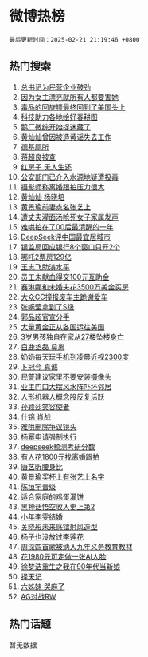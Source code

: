 # 微博热榜

`最后更新时间：2025-02-21 21:19:46 +0800`

## 热门搜索

1. [总书记为民营企业鼓劲](https://m.weibo.cn/search?containerid=100103type%3D1%26t%3D10%26q%3D%23%E6%80%BB%E4%B9%A6%E8%AE%B0%E4%B8%BA%E6%B0%91%E8%90%A5%E4%BC%81%E4%B8%9A%E9%BC%93%E5%8A%B2%23&stream_entry_id=51&isnewpage=1&extparam=seat%3D1%26pos%3D0%26dgr%3D0%26cate%3D10103%26q%3D%2523%25E6%2580%25BB%25E4%25B9%25A6%25E8%25AE%25B0%25E4%25B8%25BA%25E6%25B0%2591%25E8%2590%25A5%25E4%25BC%2581%25E4%25B8%259A%25E9%25BC%2593%25E5%258A%25B2%2523%26c_type%3D51%26filter_type%3Drealtimehot%26stream_entry_id%3D51%26display_time%3D1740143984%26pre_seqid%3D1740143984756088664115)
1. [因为女主漂亮就所有人都要害她](https://m.weibo.cn/search?containerid=100103type%3D1%26t%3D10%26q%3D%E5%9B%A0%E4%B8%BA%E5%A5%B3%E4%B8%BB%E6%BC%82%E4%BA%AE%E5%B0%B1%E6%89%80%E6%9C%89%E4%BA%BA%E9%83%BD%E8%A6%81%E5%AE%B3%E5%A5%B9&stream_entry_id=31&isnewpage=1&extparam=seat%3D1%26pos%3D0%26realpos%3D1%26lcate%3D5001%26band_rank%3D1%26stream_entry_id%3D31%26q%3D%25E5%259B%25A0%25E4%25B8%25BA%25E5%25A5%25B3%25E4%25B8%25BB%25E6%25BC%2582%25E4%25BA%25AE%25E5%25B0%25B1%25E6%2589%2580%25E6%259C%2589%25E4%25BA%25BA%25E9%2583%25BD%25E8%25A6%2581%25E5%25AE%25B3%25E5%25A5%25B9%26dgr%3D0%26cate%3D5001%26c_type%3D31%26filter_type%3Drealtimehot%26flag%3D1%26display_time%3D1740143984%26pre_seqid%3D1740143984756088664115)
1. [毒品的回旋镖最终回到了美国头上](https://m.weibo.cn/search?containerid=100103type%3D1%26t%3D10%26q%3D%23%E6%AF%92%E5%93%81%E7%9A%84%E5%9B%9E%E6%97%8B%E9%95%96%E6%9C%80%E7%BB%88%E5%9B%9E%E5%88%B0%E4%BA%86%E7%BE%8E%E5%9B%BD%E5%A4%B4%E4%B8%8A%23&stream_entry_id=31&isnewpage=1&extparam=seat%3D1%26pos%3D1%26realpos%3D2%26lcate%3D5001%26band_rank%3D2%26stream_entry_id%3D31%26q%3D%2523%25E6%25AF%2592%25E5%2593%2581%25E7%259A%2584%25E5%259B%259E%25E6%2597%258B%25E9%2595%2596%25E6%259C%2580%25E7%25BB%2588%25E5%259B%259E%25E5%2588%25B0%25E4%25BA%2586%25E7%25BE%258E%25E5%259B%25BD%25E5%25A4%25B4%25E4%25B8%258A%2523%26dgr%3D0%26cate%3D5001%26c_type%3D31%26filter_type%3Drealtimehot%26flag%3D1%26display_time%3D1740143984%26pre_seqid%3D1740143984756088664115)
1. [科技助力各地绘好春耕图](https://m.weibo.cn/search?containerid=100103type%3D1%26t%3D10%26q%3D%23%E7%A7%91%E6%8A%80%E5%8A%A9%E5%8A%9B%E5%90%84%E5%9C%B0%E7%BB%98%E5%A5%BD%E6%98%A5%E8%80%95%E5%9B%BE%23&stream_entry_id=31&isnewpage=1&extparam=seat%3D1%26pos%3D2%26realpos%3D3%26lcate%3D5001%26band_rank%3D3%26stream_entry_id%3D31%26q%3D%2523%25E7%25A7%2591%25E6%258A%2580%25E5%258A%25A9%25E5%258A%259B%25E5%2590%2584%25E5%259C%25B0%25E7%25BB%2598%25E5%25A5%25BD%25E6%2598%25A5%25E8%2580%2595%25E5%259B%25BE%2523%26dgr%3D0%26cate%3D5001%26c_type%3D31%26filter_type%3Drealtimehot%26flag%3D0%26display_time%3D1740143984%26pre_seqid%3D1740143984756088664115)
1. [鹅厂微综开始捉迷藏了](https://m.weibo.cn/search?containerid=100103type%3D1%26t%3D10%26q%3D%23%E9%B9%85%E5%8E%82%E5%BE%AE%E7%BB%BC%E5%BC%80%E5%A7%8B%E6%8D%89%E8%BF%B7%E8%97%8F%E4%BA%86%23&stream_entry_id=31&isnewpage=1&extparam=seat%3D1%26pos%3D3%26cate%3D5001%26band_rank%3D4%26stream_entry_id%3D31%26q%3D%2523%25E9%25B9%2585%25E5%258E%2582%25E5%25BE%25AE%25E7%25BB%25BC%25E5%25BC%2580%25E5%25A7%258B%25E6%258D%2589%25E8%25BF%25B7%25E8%2597%258F%25E4%25BA%2586%2523%26dgr%3D0%26is_ad_pos%3D1%26adid%3D276499%26c_type%3D31%26filter_type%3Drealtimehot%26lcate%3D5001%26display_time%3D1740143984%26pre_seqid%3D1740143984756088664115)
1. [黄灿灿曾因被造黄谣失去工作](https://m.weibo.cn/search?containerid=100103type%3D1%26t%3D10%26q%3D%E9%BB%84%E7%81%BF%E7%81%BF%E6%9B%BE%E5%9B%A0%E8%A2%AB%E9%80%A0%E9%BB%84%E8%B0%A3%E5%A4%B1%E5%8E%BB%E5%B7%A5%E4%BD%9C&stream_entry_id=31&isnewpage=1&extparam=seat%3D1%26pos%3D4%26realpos%3D4%26lcate%3D5001%26band_rank%3D4%26stream_entry_id%3D31%26q%3D%25E9%25BB%2584%25E7%2581%25BF%25E7%2581%25BF%25E6%259B%25BE%25E5%259B%25A0%25E8%25A2%25AB%25E9%2580%25A0%25E9%25BB%2584%25E8%25B0%25A3%25E5%25A4%25B1%25E5%258E%25BB%25E5%25B7%25A5%25E4%25BD%259C%26dgr%3D0%26cate%3D5001%26c_type%3D31%26filter_type%3Drealtimehot%26flag%3D1%26display_time%3D1740143984%26pre_seqid%3D1740143984756088664115)
1. [德基厕所](https://m.weibo.cn/search?containerid=100103type%3D1%26t%3D10%26q%3D%E5%BE%B7%E5%9F%BA%E5%8E%95%E6%89%80&stream_entry_id=31&isnewpage=1&extparam=seat%3D1%26pos%3D5%26realpos%3D5%26lcate%3D5001%26band_rank%3D5%26stream_entry_id%3D31%26q%3D%25E5%25BE%25B7%25E5%259F%25BA%25E5%258E%2595%25E6%2589%2580%26dgr%3D0%26cate%3D5001%26c_type%3D31%26filter_type%3Drealtimehot%26flag%3D1%26display_time%3D1740143984%26pre_seqid%3D1740143984756088664115)
1. [蒋超良被查](https://m.weibo.cn/search?containerid=100103type%3D1%26t%3D10%26q%3D%23%E8%92%8B%E8%B6%85%E8%89%AF%E8%A2%AB%E6%9F%A5%23&stream_entry_id=31&isnewpage=1&extparam=seat%3D1%26pos%3D6%26realpos%3D6%26lcate%3D5001%26band_rank%3D6%26stream_entry_id%3D31%26q%3D%2523%25E8%2592%258B%25E8%25B6%2585%25E8%2589%25AF%25E8%25A2%25AB%25E6%259F%25A5%2523%26dgr%3D0%26cate%3D5001%26c_type%3D31%26filter_type%3Drealtimehot%26flag%3D1%26display_time%3D1740143984%26pre_seqid%3D1740143984756088664115)
1. [红房子 无人生还](https://m.weibo.cn/search?containerid=100103type%3D1%26t%3D10%26q%3D%E7%BA%A2%E6%88%BF%E5%AD%90+%E6%97%A0%E4%BA%BA%E7%94%9F%E8%BF%98&stream_entry_id=31&isnewpage=1&extparam=seat%3D1%26pos%3D7%26realpos%3D7%26lcate%3D5001%26band_rank%3D7%26stream_entry_id%3D31%26q%3D%25E7%25BA%25A2%25E6%2588%25BF%25E5%25AD%2590%2520%25E6%2597%25A0%25E4%25BA%25BA%25E7%2594%259F%25E8%25BF%2598%26dgr%3D0%26cate%3D5001%26c_type%3D31%26filter_type%3Drealtimehot%26flag%3D1%26display_time%3D1740143984%26pre_seqid%3D1740143984756088664115)
1. [公安部门已介入水源地疑遭投毒](https://m.weibo.cn/search?containerid=100103type%3D1%26t%3D10%26q%3D%23%E5%85%AC%E5%AE%89%E9%83%A8%E9%97%A8%E5%B7%B2%E4%BB%8B%E5%85%A5%E6%B0%B4%E6%BA%90%E5%9C%B0%E7%96%91%E9%81%AD%E6%8A%95%E6%AF%92%23&stream_entry_id=31&isnewpage=1&extparam=seat%3D1%26pos%3D8%26realpos%3D8%26lcate%3D5001%26band_rank%3D8%26stream_entry_id%3D31%26q%3D%2523%25E5%2585%25AC%25E5%25AE%2589%25E9%2583%25A8%25E9%2597%25A8%25E5%25B7%25B2%25E4%25BB%258B%25E5%2585%25A5%25E6%25B0%25B4%25E6%25BA%2590%25E5%259C%25B0%25E7%2596%2591%25E9%2581%25AD%25E6%258A%2595%25E6%25AF%2592%2523%26dgr%3D0%26cate%3D5001%26c_type%3D31%26filter_type%3Drealtimehot%26flag%3D0%26display_time%3D1740143984%26pre_seqid%3D1740143984756088664115)
1. [摄影师称离婚跟拍压力很大](https://m.weibo.cn/search?containerid=100103type%3D1%26t%3D10%26q%3D%23%E6%91%84%E5%BD%B1%E5%B8%88%E7%A7%B0%E7%A6%BB%E5%A9%9A%E8%B7%9F%E6%8B%8D%E5%8E%8B%E5%8A%9B%E5%BE%88%E5%A4%A7%23&stream_entry_id=31&isnewpage=1&extparam=seat%3D1%26pos%3D9%26realpos%3D9%26lcate%3D5001%26band_rank%3D9%26stream_entry_id%3D31%26q%3D%2523%25E6%2591%2584%25E5%25BD%25B1%25E5%25B8%2588%25E7%25A7%25B0%25E7%25A6%25BB%25E5%25A9%259A%25E8%25B7%259F%25E6%258B%258D%25E5%258E%258B%25E5%258A%259B%25E5%25BE%2588%25E5%25A4%25A7%2523%26dgr%3D0%26cate%3D5001%26c_type%3D31%26filter_type%3Drealtimehot%26flag%3D1%26display_time%3D1740143984%26pre_seqid%3D1740143984756088664115)
1. [黄灿灿 杨晓培](https://m.weibo.cn/search?containerid=100103type%3D1%26t%3D10%26q%3D%E9%BB%84%E7%81%BF%E7%81%BF+%E6%9D%A8%E6%99%93%E5%9F%B9&stream_entry_id=31&isnewpage=1&extparam=seat%3D1%26pos%3D10%26realpos%3D10%26lcate%3D5001%26band_rank%3D10%26stream_entry_id%3D31%26q%3D%25E9%25BB%2584%25E7%2581%25BF%25E7%2581%25BF%2520%25E6%259D%25A8%25E6%2599%2593%25E5%259F%25B9%26dgr%3D0%26cate%3D5001%26c_type%3D31%26filter_type%3Drealtimehot%26flag%3D1%26display_time%3D1740143984%26pre_seqid%3D1740143984756088664115)
1. [黄景瑜前妻点名张艺上](https://m.weibo.cn/search?containerid=100103type%3D1%26t%3D10%26q%3D%23%E9%BB%84%E6%99%AF%E7%91%9C%E5%89%8D%E5%A6%BB%E7%82%B9%E5%90%8D%E5%BC%A0%E8%89%BA%E4%B8%8A%23&stream_entry_id=31&isnewpage=1&extparam=seat%3D1%26pos%3D11%26realpos%3D11%26lcate%3D5001%26band_rank%3D11%26stream_entry_id%3D31%26q%3D%2523%25E9%25BB%2584%25E6%2599%25AF%25E7%2591%259C%25E5%2589%258D%25E5%25A6%25BB%25E7%2582%25B9%25E5%2590%258D%25E5%25BC%25A0%25E8%2589%25BA%25E4%25B8%258A%2523%26dgr%3D0%26cate%3D5001%26c_type%3D31%26filter_type%3Drealtimehot%26flag%3D2%26display_time%3D1740143984%26pre_seqid%3D1740143984756088664115)
1. [遭丈夫灌面汤呛死女子家属发声](https://m.weibo.cn/search?containerid=100103type%3D1%26t%3D10%26q%3D%23%E9%81%AD%E4%B8%88%E5%A4%AB%E7%81%8C%E9%9D%A2%E6%B1%A4%E5%91%9B%E6%AD%BB%E5%A5%B3%E5%AD%90%E5%AE%B6%E5%B1%9E%E5%8F%91%E5%A3%B0%23&stream_entry_id=31&isnewpage=1&extparam=seat%3D1%26pos%3D12%26realpos%3D12%26lcate%3D5001%26band_rank%3D12%26stream_entry_id%3D31%26q%3D%2523%25E9%2581%25AD%25E4%25B8%2588%25E5%25A4%25AB%25E7%2581%258C%25E9%259D%25A2%25E6%25B1%25A4%25E5%2591%259B%25E6%25AD%25BB%25E5%25A5%25B3%25E5%25AD%2590%25E5%25AE%25B6%25E5%25B1%259E%25E5%258F%2591%25E5%25A3%25B0%2523%26dgr%3D0%26cate%3D5001%26c_type%3D31%26filter_type%3Drealtimehot%26flag%3D1%26display_time%3D1740143984%26pre_seqid%3D1740143984756088664115)
1. [难哄拍在了00后最清醒的一年](https://m.weibo.cn/search?containerid=100103type%3D1%26t%3D10%26q%3D%E9%9A%BE%E5%93%84%E6%8B%8D%E5%9C%A8%E4%BA%8600%E5%90%8E%E6%9C%80%E6%B8%85%E9%86%92%E7%9A%84%E4%B8%80%E5%B9%B4&stream_entry_id=31&isnewpage=1&extparam=seat%3D1%26pos%3D13%26realpos%3D13%26lcate%3D5001%26band_rank%3D13%26stream_entry_id%3D31%26q%3D%25E9%259A%25BE%25E5%2593%2584%25E6%258B%258D%25E5%259C%25A8%25E4%25BA%258600%25E5%2590%258E%25E6%259C%2580%25E6%25B8%2585%25E9%2586%2592%25E7%259A%2584%25E4%25B8%2580%25E5%25B9%25B4%26dgr%3D0%26cate%3D5001%26c_type%3D31%26filter_type%3Drealtimehot%26flag%3D2%26display_time%3D1740143984%26pre_seqid%3D1740143984756088664115)
1. [DeepSeek评中国最宜居城市](https://m.weibo.cn/search?containerid=100103type%3D1%26t%3D10%26q%3D%23DeepSeek%E8%AF%84%E4%B8%AD%E5%9B%BD%E6%9C%80%E5%AE%9C%E5%B1%85%E5%9F%8E%E5%B8%82%23&stream_entry_id=31&isnewpage=1&extparam=seat%3D1%26pos%3D14%26realpos%3D14%26lcate%3D5001%26band_rank%3D14%26stream_entry_id%3D31%26q%3D%2523DeepSeek%25E8%25AF%2584%25E4%25B8%25AD%25E5%259B%25BD%25E6%259C%2580%25E5%25AE%259C%25E5%25B1%2585%25E5%259F%258E%25E5%25B8%2582%2523%26dgr%3D0%26cate%3D5001%26c_type%3D31%26filter_type%3Drealtimehot%26flag%3D0%26display_time%3D1740143984%26pre_seqid%3D1740143984756088664115)
1. [银监局回应银行8个窗口只开2个](https://m.weibo.cn/search?containerid=100103type%3D1%26t%3D10%26q%3D%23%E9%93%B6%E7%9B%91%E5%B1%80%E5%9B%9E%E5%BA%94%E9%93%B6%E8%A1%8C8%E4%B8%AA%E7%AA%97%E5%8F%A3%E5%8F%AA%E5%BC%802%E4%B8%AA%23&stream_entry_id=31&isnewpage=1&extparam=seat%3D1%26pos%3D15%26realpos%3D15%26lcate%3D5001%26band_rank%3D15%26stream_entry_id%3D31%26q%3D%2523%25E9%2593%25B6%25E7%259B%2591%25E5%25B1%2580%25E5%259B%259E%25E5%25BA%2594%25E9%2593%25B6%25E8%25A1%258C8%25E4%25B8%25AA%25E7%25AA%2597%25E5%258F%25A3%25E5%258F%25AA%25E5%25BC%25802%25E4%25B8%25AA%2523%26dgr%3D0%26cate%3D5001%26c_type%3D31%26filter_type%3Drealtimehot%26flag%3D1%26display_time%3D1740143984%26pre_seqid%3D1740143984756088664115)
1. [哪吒2票房129亿](https://m.weibo.cn/search?containerid=100103type%3D1%26t%3D10%26q%3D%23%E5%93%AA%E5%90%922%E7%A5%A8%E6%88%BF129%E4%BA%BF%23&stream_entry_id=31&isnewpage=1&extparam=seat%3D1%26pos%3D16%26realpos%3D16%26lcate%3D5001%26band_rank%3D16%26stream_entry_id%3D31%26q%3D%2523%25E5%2593%25AA%25E5%2590%25922%25E7%25A5%25A8%25E6%2588%25BF129%25E4%25BA%25BF%2523%26dgr%3D0%26cate%3D5001%26c_type%3D31%26filter_type%3Drealtimehot%26flag%3D0%26display_time%3D1740143984%26pre_seqid%3D1740143984756088664115)
1. [王志飞助演水平](https://m.weibo.cn/search?containerid=100103type%3D1%26t%3D10%26q%3D%E7%8E%8B%E5%BF%97%E9%A3%9E%E5%8A%A9%E6%BC%94%E6%B0%B4%E5%B9%B3&stream_entry_id=31&isnewpage=1&extparam=seat%3D1%26pos%3D17%26realpos%3D17%26lcate%3D5001%26band_rank%3D17%26stream_entry_id%3D31%26q%3D%25E7%258E%258B%25E5%25BF%2597%25E9%25A3%259E%25E5%258A%25A9%25E6%25BC%2594%25E6%25B0%25B4%25E5%25B9%25B3%26dgr%3D0%26cate%3D5001%26c_type%3D31%26filter_type%3Drealtimehot%26flag%3D1%26display_time%3D1740143984%26pre_seqid%3D1740143984756088664115)
1. [员工未献血得交100元互助金](https://m.weibo.cn/search?containerid=100103type%3D1%26t%3D10%26q%3D%23%E5%91%98%E5%B7%A5%E6%9C%AA%E7%8C%AE%E8%A1%80%E5%BE%97%E4%BA%A4100%E5%85%83%E4%BA%92%E5%8A%A9%E9%87%91%23&stream_entry_id=31&isnewpage=1&extparam=seat%3D1%26pos%3D18%26realpos%3D18%26lcate%3D5001%26band_rank%3D18%26stream_entry_id%3D31%26q%3D%2523%25E5%2591%2598%25E5%25B7%25A5%25E6%259C%25AA%25E7%258C%25AE%25E8%25A1%2580%25E5%25BE%2597%25E4%25BA%25A4100%25E5%2585%2583%25E4%25BA%2592%25E5%258A%25A9%25E9%2587%2591%2523%26dgr%3D0%26cate%3D5001%26c_type%3D31%26filter_type%3Drealtimehot%26flag%3D1%26display_time%3D1740143984%26pre_seqid%3D1740143984756088664115)
1. [赛琳娜和未婚夫花3500万美金买房](https://m.weibo.cn/search?containerid=100103type%3D1%26t%3D10%26q%3D%23%E8%B5%9B%E7%90%B3%E5%A8%9C%E5%92%8C%E6%9C%AA%E5%A9%9A%E5%A4%AB%E8%8A%B13500%E4%B8%87%E7%BE%8E%E9%87%91%E4%B9%B0%E6%88%BF%23&stream_entry_id=31&isnewpage=1&extparam=seat%3D1%26pos%3D19%26realpos%3D19%26lcate%3D5001%26band_rank%3D19%26stream_entry_id%3D31%26q%3D%2523%25E8%25B5%259B%25E7%2590%25B3%25E5%25A8%259C%25E5%2592%258C%25E6%259C%25AA%25E5%25A9%259A%25E5%25A4%25AB%25E8%258A%25B13500%25E4%25B8%2587%25E7%25BE%258E%25E9%2587%2591%25E4%25B9%25B0%25E6%2588%25BF%2523%26dgr%3D0%26cate%3D5001%26c_type%3D31%26filter_type%3Drealtimehot%26flag%3D0%26display_time%3D1740143984%26pre_seqid%3D1740143984756088664115)
1. [大众CC撞报废车主跪谢爱车](https://m.weibo.cn/search?containerid=100103type%3D1%26t%3D10%26q%3D%23%E5%A4%A7%E4%BC%97CC%E6%92%9E%E6%8A%A5%E5%BA%9F%E8%BD%A6%E4%B8%BB%E8%B7%AA%E8%B0%A2%E7%88%B1%E8%BD%A6%23&stream_entry_id=31&isnewpage=1&extparam=seat%3D1%26pos%3D20%26realpos%3D20%26lcate%3D5001%26band_rank%3D20%26stream_entry_id%3D31%26q%3D%2523%25E5%25A4%25A7%25E4%25BC%2597CC%25E6%2592%259E%25E6%258A%25A5%25E5%25BA%259F%25E8%25BD%25A6%25E4%25B8%25BB%25E8%25B7%25AA%25E8%25B0%25A2%25E7%2588%25B1%25E8%25BD%25A6%2523%26dgr%3D0%26adid%3D276484%26cate%3D5001%26c_type%3D31%26filter_type%3Drealtimehot%26flag%3D1%26display_time%3D1740143984%26pre_seqid%3D1740143984756088664115)
1. [张婉莹拿到了S级](https://m.weibo.cn/search?containerid=100103type%3D1%26t%3D10%26q%3D%23%E5%BC%A0%E5%A9%89%E8%8E%B9%E6%8B%BF%E5%88%B0%E4%BA%86S%E7%BA%A7%23&stream_entry_id=31&isnewpage=1&extparam=seat%3D1%26pos%3D21%26realpos%3D21%26lcate%3D5001%26band_rank%3D21%26stream_entry_id%3D31%26q%3D%2523%25E5%25BC%25A0%25E5%25A9%2589%25E8%258E%25B9%25E6%258B%25BF%25E5%2588%25B0%25E4%25BA%2586S%25E7%25BA%25A7%2523%26dgr%3D0%26cate%3D5001%26c_type%3D31%26filter_type%3Drealtimehot%26flag%3D1%26display_time%3D1740143984%26pre_seqid%3D1740143984756088664115)
1. [郭品超官宣分手](https://m.weibo.cn/search?containerid=100103type%3D1%26t%3D10%26q%3D%23%E9%83%AD%E5%93%81%E8%B6%85%E5%AE%98%E5%AE%A3%E5%88%86%E6%89%8B%23&stream_entry_id=31&isnewpage=1&extparam=seat%3D1%26pos%3D22%26realpos%3D22%26lcate%3D5001%26band_rank%3D22%26stream_entry_id%3D31%26q%3D%2523%25E9%2583%25AD%25E5%2593%2581%25E8%25B6%2585%25E5%25AE%2598%25E5%25AE%25A3%25E5%2588%2586%25E6%2589%258B%2523%26dgr%3D0%26cate%3D5001%26c_type%3D31%26filter_type%3Drealtimehot%26flag%3D2%26display_time%3D1740143984%26pre_seqid%3D1740143984756088664115)
1. [大量黄金正从各国运往美国](https://m.weibo.cn/search?containerid=100103type%3D1%26t%3D10%26q%3D%23%E5%A4%A7%E9%87%8F%E9%BB%84%E9%87%91%E6%AD%A3%E4%BB%8E%E5%90%84%E5%9B%BD%E8%BF%90%E5%BE%80%E7%BE%8E%E5%9B%BD%23&stream_entry_id=31&isnewpage=1&extparam=seat%3D1%26pos%3D23%26realpos%3D23%26lcate%3D5001%26band_rank%3D23%26stream_entry_id%3D31%26q%3D%2523%25E5%25A4%25A7%25E9%2587%258F%25E9%25BB%2584%25E9%2587%2591%25E6%25AD%25A3%25E4%25BB%258E%25E5%2590%2584%25E5%259B%25BD%25E8%25BF%2590%25E5%25BE%2580%25E7%25BE%258E%25E5%259B%25BD%2523%26dgr%3D0%26cate%3D5001%26c_type%3D31%26filter_type%3Drealtimehot%26flag%3D0%26display_time%3D1740143984%26pre_seqid%3D1740143984756088664115)
1. [3岁男孩独自在家从27楼坠楼身亡](https://m.weibo.cn/search?containerid=100103type%3D1%26t%3D10%26q%3D%233%E5%B2%81%E7%94%B7%E5%AD%A9%E7%8B%AC%E8%87%AA%E5%9C%A8%E5%AE%B6%E4%BB%8E27%E6%A5%BC%E5%9D%A0%E6%A5%BC%E8%BA%AB%E4%BA%A1%23&stream_entry_id=31&isnewpage=1&extparam=seat%3D1%26pos%3D24%26realpos%3D24%26lcate%3D5001%26band_rank%3D24%26stream_entry_id%3D31%26q%3D%25233%25E5%25B2%2581%25E7%2594%25B7%25E5%25AD%25A9%25E7%258B%25AC%25E8%2587%25AA%25E5%259C%25A8%25E5%25AE%25B6%25E4%25BB%258E27%25E6%25A5%25BC%25E5%259D%25A0%25E6%25A5%25BC%25E8%25BA%25AB%25E4%25BA%25A1%2523%26dgr%3D0%26cate%3D5001%26c_type%3D31%26filter_type%3Drealtimehot%26flag%3D0%26display_time%3D1740143984%26pre_seqid%3D1740143984756088664115)
1. [白鹿丞磊 莫离](https://m.weibo.cn/search?containerid=100103type%3D1%26t%3D10%26q%3D%E7%99%BD%E9%B9%BF%E4%B8%9E%E7%A3%8A+%E8%8E%AB%E7%A6%BB&stream_entry_id=31&isnewpage=1&extparam=seat%3D1%26pos%3D25%26realpos%3D25%26lcate%3D5001%26band_rank%3D25%26stream_entry_id%3D31%26q%3D%25E7%2599%25BD%25E9%25B9%25BF%25E4%25B8%259E%25E7%25A3%258A%2520%25E8%258E%25AB%25E7%25A6%25BB%26dgr%3D0%26cate%3D5001%26c_type%3D31%26filter_type%3Drealtimehot%26flag%3D0%26display_time%3D1740143984%26pre_seqid%3D1740143984756088664115)
1. [奶奶每天玩手机到凌晨近视2300度](https://m.weibo.cn/search?containerid=100103type%3D1%26t%3D10%26q%3D%23%E5%A5%B6%E5%A5%B6%E6%AF%8F%E5%A4%A9%E7%8E%A9%E6%89%8B%E6%9C%BA%E5%88%B0%E5%87%8C%E6%99%A8%E8%BF%91%E8%A7%862300%E5%BA%A6%23&stream_entry_id=31&isnewpage=1&extparam=seat%3D1%26pos%3D26%26realpos%3D26%26lcate%3D5001%26band_rank%3D26%26stream_entry_id%3D31%26q%3D%2523%25E5%25A5%25B6%25E5%25A5%25B6%25E6%25AF%258F%25E5%25A4%25A9%25E7%258E%25A9%25E6%2589%258B%25E6%259C%25BA%25E5%2588%25B0%25E5%2587%258C%25E6%2599%25A8%25E8%25BF%2591%25E8%25A7%25862300%25E5%25BA%25A6%2523%26dgr%3D0%26cate%3D5001%26c_type%3D31%26filter_type%3Drealtimehot%26flag%3D0%26display_time%3D1740143984%26pre_seqid%3D1740143984756088664115)
1. [卜冠今 真诚](https://m.weibo.cn/search?containerid=100103type%3D1%26t%3D10%26q%3D%E5%8D%9C%E5%86%A0%E4%BB%8A+%E7%9C%9F%E8%AF%9A&stream_entry_id=31&isnewpage=1&extparam=seat%3D1%26pos%3D27%26realpos%3D27%26lcate%3D5001%26band_rank%3D27%26stream_entry_id%3D31%26q%3D%25E5%258D%259C%25E5%2586%25A0%25E4%25BB%258A%2520%25E7%259C%259F%25E8%25AF%259A%26dgr%3D0%26cate%3D5001%26c_type%3D31%26filter_type%3Drealtimehot%26flag%3D1%26display_time%3D1740143984%26pre_seqid%3D1740143984756088664115)
1. [民警建议家里不要安装摄像头](https://m.weibo.cn/search?containerid=100103type%3D1%26t%3D10%26q%3D%23%E6%B0%91%E8%AD%A6%E5%BB%BA%E8%AE%AE%E5%AE%B6%E9%87%8C%E4%B8%8D%E8%A6%81%E5%AE%89%E8%A3%85%E6%91%84%E5%83%8F%E5%A4%B4%23&stream_entry_id=31&isnewpage=1&extparam=seat%3D1%26pos%3D28%26realpos%3D28%26lcate%3D5001%26band_rank%3D28%26stream_entry_id%3D31%26q%3D%2523%25E6%25B0%2591%25E8%25AD%25A6%25E5%25BB%25BA%25E8%25AE%25AE%25E5%25AE%25B6%25E9%2587%258C%25E4%25B8%258D%25E8%25A6%2581%25E5%25AE%2589%25E8%25A3%2585%25E6%2591%2584%25E5%2583%258F%25E5%25A4%25B4%2523%26dgr%3D0%26cate%3D5001%26c_type%3D31%26filter_type%3Drealtimehot%26flag%3D0%26display_time%3D1740143984%26pre_seqid%3D1740143984756088664115)
1. [业主门口大摆风水阵吓坏邻居](https://m.weibo.cn/search?containerid=100103type%3D1%26t%3D10%26q%3D%23%E4%B8%9A%E4%B8%BB%E9%97%A8%E5%8F%A3%E5%A4%A7%E6%91%86%E9%A3%8E%E6%B0%B4%E9%98%B5%E5%90%93%E5%9D%8F%E9%82%BB%E5%B1%85%23&stream_entry_id=31&isnewpage=1&extparam=seat%3D1%26pos%3D29%26realpos%3D29%26lcate%3D5001%26band_rank%3D29%26stream_entry_id%3D31%26q%3D%2523%25E4%25B8%259A%25E4%25B8%25BB%25E9%2597%25A8%25E5%258F%25A3%25E5%25A4%25A7%25E6%2591%2586%25E9%25A3%258E%25E6%25B0%25B4%25E9%2598%25B5%25E5%2590%2593%25E5%259D%258F%25E9%2582%25BB%25E5%25B1%2585%2523%26dgr%3D0%26cate%3D5001%26c_type%3D31%26filter_type%3Drealtimehot%26flag%3D1%26display_time%3D1740143984%26pre_seqid%3D1740143984756088664115)
1. [人形机器人概念股反复活跃](https://m.weibo.cn/search?containerid=100103type%3D1%26t%3D10%26q%3D%23%E4%BA%BA%E5%BD%A2%E6%9C%BA%E5%99%A8%E4%BA%BA%E6%A6%82%E5%BF%B5%E8%82%A1%E5%8F%8D%E5%A4%8D%E6%B4%BB%E8%B7%83%23&stream_entry_id=31&isnewpage=1&extparam=seat%3D1%26pos%3D30%26realpos%3D30%26lcate%3D5001%26band_rank%3D30%26stream_entry_id%3D31%26q%3D%2523%25E4%25BA%25BA%25E5%25BD%25A2%25E6%259C%25BA%25E5%2599%25A8%25E4%25BA%25BA%25E6%25A6%2582%25E5%25BF%25B5%25E8%2582%25A1%25E5%258F%258D%25E5%25A4%258D%25E6%25B4%25BB%25E8%25B7%2583%2523%26dgr%3D0%26cate%3D5001%26c_type%3D31%26filter_type%3Drealtimehot%26flag%3D1%26display_time%3D1740143984%26pre_seqid%3D1740143984756088664115)
1. [孙颖莎笑容使者](https://m.weibo.cn/search?containerid=100103type%3D1%26t%3D10%26q%3D%E5%AD%99%E9%A2%96%E8%8E%8E%E7%AC%91%E5%AE%B9%E4%BD%BF%E8%80%85&stream_entry_id=31&isnewpage=1&extparam=seat%3D1%26pos%3D31%26realpos%3D31%26lcate%3D5001%26band_rank%3D31%26stream_entry_id%3D31%26q%3D%25E5%25AD%2599%25E9%25A2%2596%25E8%258E%258E%25E7%25AC%2591%25E5%25AE%25B9%25E4%25BD%25BF%25E8%2580%2585%26dgr%3D0%26cate%3D5001%26c_type%3D31%26filter_type%3Drealtimehot%26flag%3D1%26display_time%3D1740143984%26pre_seqid%3D1740143984756088664115)
1. [什锦 肖战](https://m.weibo.cn/search?containerid=100103type%3D1%26t%3D10%26q%3D%E4%BB%80%E9%94%A6+%E8%82%96%E6%88%98&stream_entry_id=31&isnewpage=1&extparam=seat%3D1%26pos%3D32%26realpos%3D32%26lcate%3D5001%26band_rank%3D32%26stream_entry_id%3D31%26q%3D%25E4%25BB%2580%25E9%2594%25A6%2520%25E8%2582%2596%25E6%2588%2598%26dgr%3D0%26cate%3D5001%26c_type%3D31%26filter_type%3Drealtimehot%26flag%3D0%26display_time%3D1740143984%26pre_seqid%3D1740143984756088664115)
1. [难哄删除争议镜头](https://m.weibo.cn/search?containerid=100103type%3D1%26t%3D10%26q%3D%E9%9A%BE%E5%93%84%E5%88%A0%E9%99%A4%E4%BA%89%E8%AE%AE%E9%95%9C%E5%A4%B4&stream_entry_id=31&isnewpage=1&extparam=seat%3D1%26pos%3D33%26realpos%3D33%26lcate%3D5001%26band_rank%3D33%26stream_entry_id%3D31%26q%3D%25E9%259A%25BE%25E5%2593%2584%25E5%2588%25A0%25E9%2599%25A4%25E4%25BA%2589%25E8%25AE%25AE%25E9%2595%259C%25E5%25A4%25B4%26dgr%3D0%26cate%3D5001%26c_type%3D31%26filter_type%3Drealtimehot%26flag%3D0%26display_time%3D1740143984%26pre_seqid%3D1740143984756088664115)
1. [杨幂申请强制执行](https://m.weibo.cn/search?containerid=100103type%3D1%26t%3D10%26q%3D%23%E6%9D%A8%E5%B9%82%E7%94%B3%E8%AF%B7%E5%BC%BA%E5%88%B6%E6%89%A7%E8%A1%8C%23&stream_entry_id=31&isnewpage=1&extparam=seat%3D1%26pos%3D34%26realpos%3D34%26lcate%3D5001%26band_rank%3D34%26stream_entry_id%3D31%26q%3D%2523%25E6%259D%25A8%25E5%25B9%2582%25E7%2594%25B3%25E8%25AF%25B7%25E5%25BC%25BA%25E5%2588%25B6%25E6%2589%25A7%25E8%25A1%258C%2523%26dgr%3D0%26cate%3D5001%26c_type%3D31%26filter_type%3Drealtimehot%26flag%3D0%26display_time%3D1740143984%26pre_seqid%3D1740143984756088664115)
1. [deepseek预测考研分数](https://m.weibo.cn/search?containerid=100103type%3D1%26t%3D10%26q%3Ddeepseek%E9%A2%84%E6%B5%8B%E8%80%83%E7%A0%94%E5%88%86%E6%95%B0&stream_entry_id=31&isnewpage=1&extparam=seat%3D1%26pos%3D35%26realpos%3D35%26lcate%3D5001%26band_rank%3D35%26stream_entry_id%3D31%26q%3Ddeepseek%25E9%25A2%2584%25E6%25B5%258B%25E8%2580%2583%25E7%25A0%2594%25E5%2588%2586%25E6%2595%25B0%26dgr%3D0%26cate%3D5001%26c_type%3D31%26filter_type%3Drealtimehot%26flag%3D1%26display_time%3D1740143984%26pre_seqid%3D1740143984756088664115)
1. [有人花1800元找离婚跟拍](https://m.weibo.cn/search?containerid=100103type%3D1%26t%3D10%26q%3D%23%E6%9C%89%E4%BA%BA%E8%8A%B11800%E5%85%83%E6%89%BE%E7%A6%BB%E5%A9%9A%E8%B7%9F%E6%8B%8D%23&stream_entry_id=31&isnewpage=1&extparam=seat%3D1%26pos%3D36%26realpos%3D36%26lcate%3D5001%26band_rank%3D36%26stream_entry_id%3D31%26q%3D%2523%25E6%259C%2589%25E4%25BA%25BA%25E8%258A%25B11800%25E5%2585%2583%25E6%2589%25BE%25E7%25A6%25BB%25E5%25A9%259A%25E8%25B7%259F%25E6%258B%258D%2523%26dgr%3D0%26cate%3D5001%26c_type%3D31%26filter_type%3Drealtimehot%26flag%3D0%26display_time%3D1740143984%26pre_seqid%3D1740143984756088664115)
1. [唐艺昕腰身比](https://m.weibo.cn/search?containerid=100103type%3D1%26t%3D10%26q%3D%23%E5%94%90%E8%89%BA%E6%98%95%E8%85%B0%E8%BA%AB%E6%AF%94%23&stream_entry_id=31&isnewpage=1&extparam=seat%3D1%26pos%3D37%26realpos%3D37%26lcate%3D5001%26band_rank%3D37%26stream_entry_id%3D31%26q%3D%2523%25E5%2594%2590%25E8%2589%25BA%25E6%2598%2595%25E8%2585%25B0%25E8%25BA%25AB%25E6%25AF%2594%2523%26dgr%3D0%26cate%3D5001%26c_type%3D31%26filter_type%3Drealtimehot%26flag%3D0%26display_time%3D1740143984%26pre_seqid%3D1740143984756088664115)
1. [黄景瑜奖杯上有张艺上名字](https://m.weibo.cn/search?containerid=100103type%3D1%26t%3D10%26q%3D%23%E9%BB%84%E6%99%AF%E7%91%9C%E5%A5%96%E6%9D%AF%E4%B8%8A%E6%9C%89%E5%BC%A0%E8%89%BA%E4%B8%8A%E5%90%8D%E5%AD%97%23&stream_entry_id=31&isnewpage=1&extparam=seat%3D1%26pos%3D38%26realpos%3D38%26lcate%3D5001%26band_rank%3D38%26stream_entry_id%3D31%26q%3D%2523%25E9%25BB%2584%25E6%2599%25AF%25E7%2591%259C%25E5%25A5%2596%25E6%259D%25AF%25E4%25B8%258A%25E6%259C%2589%25E5%25BC%25A0%25E8%2589%25BA%25E4%25B8%258A%25E5%2590%258D%25E5%25AD%2597%2523%26dgr%3D0%26cate%3D5001%26c_type%3D31%26filter_type%3Drealtimehot%26flag%3D0%26display_time%3D1740143984%26pre_seqid%3D1740143984756088664115)
1. [陈垣宇晋级](https://m.weibo.cn/search?containerid=100103type%3D1%26t%3D10%26q%3D%E9%99%88%E5%9E%A3%E5%AE%87%E6%99%8B%E7%BA%A7&stream_entry_id=31&isnewpage=1&extparam=seat%3D1%26pos%3D39%26realpos%3D39%26lcate%3D5001%26band_rank%3D39%26stream_entry_id%3D31%26q%3D%25E9%2599%2588%25E5%259E%25A3%25E5%25AE%2587%25E6%2599%258B%25E7%25BA%25A7%26dgr%3D0%26cate%3D5001%26c_type%3D31%26filter_type%3Drealtimehot%26flag%3D1%26display_time%3D1740143984%26pre_seqid%3D1740143984756088664115)
1. [适合家庭的鸡蛋灌饼](https://m.weibo.cn/search?containerid=100103type%3D1%26t%3D10%26q%3D%E9%80%82%E5%90%88%E5%AE%B6%E5%BA%AD%E7%9A%84%E9%B8%A1%E8%9B%8B%E7%81%8C%E9%A5%BC&stream_entry_id=31&isnewpage=1&extparam=seat%3D1%26pos%3D40%26realpos%3D40%26lcate%3D5001%26band_rank%3D40%26stream_entry_id%3D31%26q%3D%25E9%2580%2582%25E5%2590%2588%25E5%25AE%25B6%25E5%25BA%25AD%25E7%259A%2584%25E9%25B8%25A1%25E8%259B%258B%25E7%2581%258C%25E9%25A5%25BC%26dgr%3D0%26cate%3D5001%26c_type%3D31%26filter_type%3Drealtimehot%26flag%3D1%26display_time%3D1740143984%26pre_seqid%3D1740143984756088664115)
1. [黑神话悟空收入史上第2](https://m.weibo.cn/search?containerid=100103type%3D1%26t%3D10%26q%3D%E9%BB%91%E7%A5%9E%E8%AF%9D%E6%82%9F%E7%A9%BA%E6%94%B6%E5%85%A5%E5%8F%B2%E4%B8%8A%E7%AC%AC2&stream_entry_id=31&isnewpage=1&extparam=seat%3D1%26pos%3D41%26realpos%3D41%26lcate%3D5001%26band_rank%3D41%26stream_entry_id%3D31%26q%3D%25E9%25BB%2591%25E7%25A5%259E%25E8%25AF%259D%25E6%2582%259F%25E7%25A9%25BA%25E6%2594%25B6%25E5%2585%25A5%25E5%258F%25B2%25E4%25B8%258A%25E7%25AC%25AC2%26dgr%3D0%26cate%3D5001%26c_type%3D31%26filter_type%3Drealtimehot%26flag%3D1%26display_time%3D1740143984%26pre_seqid%3D1740143984756088664115)
1. [小年李雯结婚](https://m.weibo.cn/search?containerid=100103type%3D1%26t%3D10%26q%3D%23%E5%B0%8F%E5%B9%B4%E6%9D%8E%E9%9B%AF%E7%BB%93%E5%A9%9A%23&stream_entry_id=31&isnewpage=1&extparam=seat%3D1%26pos%3D42%26realpos%3D42%26lcate%3D5001%26band_rank%3D42%26stream_entry_id%3D31%26q%3D%2523%25E5%25B0%258F%25E5%25B9%25B4%25E6%259D%258E%25E9%259B%25AF%25E7%25BB%2593%25E5%25A9%259A%2523%26dgr%3D0%26cate%3D5001%26c_type%3D31%26filter_type%3Drealtimehot%26flag%3D1%26display_time%3D1740143984%26pre_seqid%3D1740143984756088664115)
1. [关晓彤未来感镭射风造型](https://m.weibo.cn/search?containerid=100103type%3D1%26t%3D10%26q%3D%23%E5%85%B3%E6%99%93%E5%BD%A4%E6%9C%AA%E6%9D%A5%E6%84%9F%E9%95%AD%E5%B0%84%E9%A3%8E%E9%80%A0%E5%9E%8B%23&stream_entry_id=31&isnewpage=1&extparam=seat%3D1%26pos%3D43%26realpos%3D43%26lcate%3D5001%26band_rank%3D43%26stream_entry_id%3D31%26q%3D%2523%25E5%2585%25B3%25E6%2599%2593%25E5%25BD%25A4%25E6%259C%25AA%25E6%259D%25A5%25E6%2584%259F%25E9%2595%25AD%25E5%25B0%2584%25E9%25A3%258E%25E9%2580%25A0%25E5%259E%258B%2523%26dgr%3D0%26cate%3D5001%26c_type%3D31%26filter_type%3Drealtimehot%26flag%3D1%26display_time%3D1740143984%26pre_seqid%3D1740143984756088664115)
1. [杨子也没放过李莲花](https://m.weibo.cn/search?containerid=100103type%3D1%26t%3D10%26q%3D%E6%9D%A8%E5%AD%90%E4%B9%9F%E6%B2%A1%E6%94%BE%E8%BF%87%E6%9D%8E%E8%8E%B2%E8%8A%B1&stream_entry_id=31&isnewpage=1&extparam=seat%3D1%26pos%3D44%26realpos%3D44%26lcate%3D5001%26band_rank%3D44%26stream_entry_id%3D31%26q%3D%25E6%259D%25A8%25E5%25AD%2590%25E4%25B9%259F%25E6%25B2%25A1%25E6%2594%25BE%25E8%25BF%2587%25E6%259D%258E%25E8%258E%25B2%25E8%258A%25B1%26dgr%3D0%26cate%3D5001%26c_type%3D31%26filter_type%3Drealtimehot%26flag%3D0%26display_time%3D1740143984%26pre_seqid%3D1740143984756088664115)
1. [周深四首歌被纳入九年义务教育教材](https://m.weibo.cn/search?containerid=100103type%3D1%26t%3D10%26q%3D%23%E5%91%A8%E6%B7%B1%E5%9B%9B%E9%A6%96%E6%AD%8C%E8%A2%AB%E7%BA%B3%E5%85%A5%E4%B9%9D%E5%B9%B4%E4%B9%89%E5%8A%A1%E6%95%99%E8%82%B2%E6%95%99%E6%9D%90%23&stream_entry_id=31&isnewpage=1&extparam=seat%3D1%26pos%3D45%26realpos%3D45%26lcate%3D5001%26band_rank%3D45%26stream_entry_id%3D31%26q%3D%2523%25E5%2591%25A8%25E6%25B7%25B1%25E5%259B%259B%25E9%25A6%2596%25E6%25AD%258C%25E8%25A2%25AB%25E7%25BA%25B3%25E5%2585%25A5%25E4%25B9%259D%25E5%25B9%25B4%25E4%25B9%2589%25E5%258A%25A1%25E6%2595%2599%25E8%2582%25B2%25E6%2595%2599%25E6%259D%2590%2523%26dgr%3D0%26cate%3D5001%26c_type%3D31%26filter_type%3Drealtimehot%26flag%3D0%26display_time%3D1740143984%26pre_seqid%3D1740143984756088664115)
1. [花1980元可定做一张AI人脸](https://m.weibo.cn/search?containerid=100103type%3D1%26t%3D10%26q%3D%23%E8%8A%B11980%E5%85%83%E5%8F%AF%E5%AE%9A%E5%81%9A%E4%B8%80%E5%BC%A0AI%E4%BA%BA%E8%84%B8%23&stream_entry_id=31&isnewpage=1&extparam=seat%3D1%26pos%3D46%26realpos%3D46%26lcate%3D5001%26band_rank%3D46%26stream_entry_id%3D31%26q%3D%2523%25E8%258A%25B11980%25E5%2585%2583%25E5%258F%25AF%25E5%25AE%259A%25E5%2581%259A%25E4%25B8%2580%25E5%25BC%25A0AI%25E4%25BA%25BA%25E8%2584%25B8%2523%26dgr%3D0%26cate%3D5001%26c_type%3D31%26filter_type%3Drealtimehot%26flag%3D1%26display_time%3D1740143984%26pre_seqid%3D1740143984756088664115)
1. [徐梦洁重生之我在90年代当新娘](https://m.weibo.cn/search?containerid=100103type%3D1%26t%3D10%26q%3D%E5%BE%90%E6%A2%A6%E6%B4%81%E9%87%8D%E7%94%9F%E4%B9%8B%E6%88%91%E5%9C%A890%E5%B9%B4%E4%BB%A3%E5%BD%93%E6%96%B0%E5%A8%98&stream_entry_id=31&isnewpage=1&extparam=seat%3D1%26pos%3D47%26realpos%3D47%26lcate%3D5001%26band_rank%3D47%26stream_entry_id%3D31%26q%3D%25E5%25BE%2590%25E6%25A2%25A6%25E6%25B4%2581%25E9%2587%258D%25E7%2594%259F%25E4%25B9%258B%25E6%2588%2591%25E5%259C%25A890%25E5%25B9%25B4%25E4%25BB%25A3%25E5%25BD%2593%25E6%2596%25B0%25E5%25A8%2598%26dgr%3D0%26cate%3D5001%26c_type%3D31%26filter_type%3Drealtimehot%26flag%3D1%26display_time%3D1740143984%26pre_seqid%3D1740143984756088664115)
1. [择天记](https://m.weibo.cn/search?containerid=100103type%3D1%26t%3D10%26q%3D%E6%8B%A9%E5%A4%A9%E8%AE%B0&stream_entry_id=31&isnewpage=1&extparam=seat%3D1%26pos%3D48%26realpos%3D48%26lcate%3D5001%26band_rank%3D48%26stream_entry_id%3D31%26q%3D%25E6%258B%25A9%25E5%25A4%25A9%25E8%25AE%25B0%26dgr%3D0%26cate%3D5001%26c_type%3D31%26filter_type%3Drealtimehot%26flag%3D1%26display_time%3D1740143984%26pre_seqid%3D1740143984756088664115)
1. [六姊妹 哭麻了](https://m.weibo.cn/search?containerid=100103type%3D1%26t%3D10%26q%3D%E5%85%AD%E5%A7%8A%E5%A6%B9+%E5%93%AD%E9%BA%BB%E4%BA%86&stream_entry_id=31&isnewpage=1&extparam=seat%3D1%26pos%3D49%26realpos%3D49%26lcate%3D5001%26band_rank%3D49%26stream_entry_id%3D31%26q%3D%25E5%2585%25AD%25E5%25A7%258A%25E5%25A6%25B9%2520%25E5%2593%25AD%25E9%25BA%25BB%25E4%25BA%2586%26dgr%3D0%26cate%3D5001%26c_type%3D31%26filter_type%3Drealtimehot%26flag%3D1%26display_time%3D1740143984%26pre_seqid%3D1740143984756088664115)
1. [AG对战RW](https://m.weibo.cn/search?containerid=100103type%3D1%26t%3D10%26q%3D%23AG%E5%AF%B9%E6%88%98RW%23&stream_entry_id=31&isnewpage=1&extparam=seat%3D1%26pos%3D50%26realpos%3D50%26lcate%3D5001%26band_rank%3D50%26stream_entry_id%3D31%26q%3D%2523AG%25E5%25AF%25B9%25E6%2588%2598RW%2523%26dgr%3D0%26cate%3D5001%26c_type%3D31%26filter_type%3Drealtimehot%26flag%3D1%26display_time%3D1740143984%26pre_seqid%3D1740143984756088664115)

## 热门话题

暂无数据

